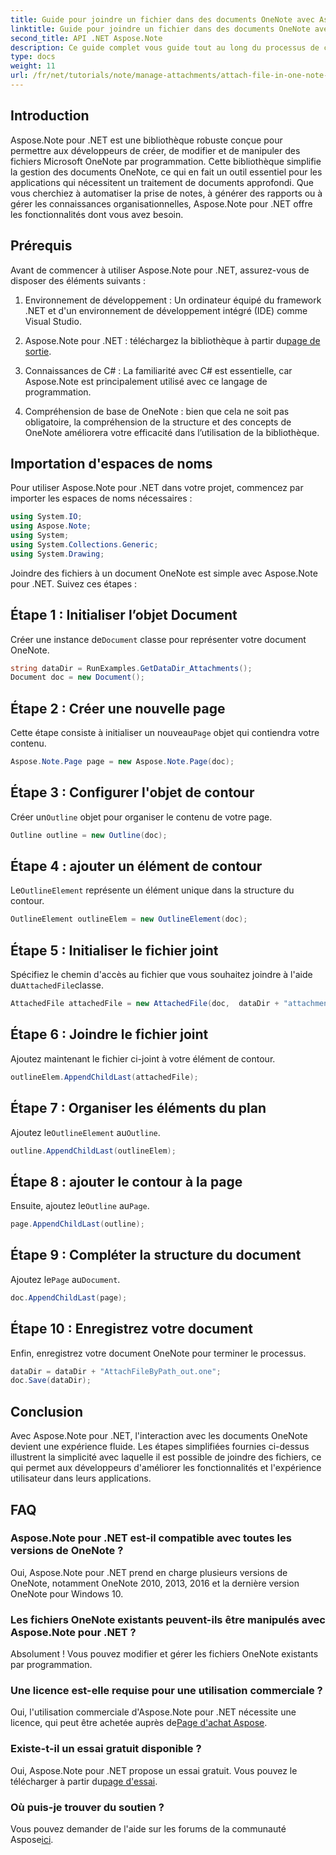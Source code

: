 ```yaml
---
title: Guide pour joindre un fichier dans des documents OneNote avec Aspose.Note
linktitle: Guide pour joindre un fichier dans des documents OneNote avec Aspose.Note
second_title: API .NET Aspose.Note
description: Ce guide complet vous guide tout au long du processus de création de fichiers joints par programmation à des documents OneNote, vous permettant ainsi d'améliorer vos tâches de prise de notes et de gestion de documents. Avec des instructions claires, étape par étape, et des FAQ utiles.
type: docs
weight: 11
url: /fr/net/tutorials/note/manage-attachments/attach-file-in-one-note-documents/
---
```

## Introduction

Aspose.Note pour .NET est une bibliothèque robuste conçue pour permettre aux développeurs de créer, de modifier et de manipuler des fichiers Microsoft OneNote par programmation. Cette bibliothèque simplifie la gestion des documents OneNote, ce qui en fait un outil essentiel pour les applications qui nécessitent un traitement de documents approfondi. Que vous cherchiez à automatiser la prise de notes, à générer des rapports ou à gérer les connaissances organisationnelles, Aspose.Note pour .NET offre les fonctionnalités dont vous avez besoin.

## Prérequis

Avant de commencer à utiliser Aspose.Note pour .NET, assurez-vous de disposer des éléments suivants :

1. Environnement de développement : Un ordinateur équipé du framework .NET et d'un environnement de développement intégré (IDE) comme Visual Studio.
  
2.  Aspose.Note pour .NET : téléchargez la bibliothèque à partir du[page de sortie](https://releases.aspose.com/note/net/).

3. Connaissances de C# : La familiarité avec C# est essentielle, car Aspose.Note est principalement utilisé avec ce langage de programmation.

4. Compréhension de base de OneNote : bien que cela ne soit pas obligatoire, la compréhension de la structure et des concepts de OneNote améliorera votre efficacité dans l’utilisation de la bibliothèque.

## Importation d'espaces de noms

Pour utiliser Aspose.Note pour .NET dans votre projet, commencez par importer les espaces de noms nécessaires :

```csharp
using System.IO;
using Aspose.Note;
using System;
using System.Collections.Generic;
using System.Drawing;
```

Joindre des fichiers à un document OneNote est simple avec Aspose.Note pour .NET. Suivez ces étapes :

## Étape 1 : Initialiser l’objet Document

 Créer une instance de`Document` classe pour représenter votre document OneNote.

```csharp
string dataDir = RunExamples.GetDataDir_Attachments();
Document doc = new Document();
```

## Étape 2 : Créer une nouvelle page

 Cette étape consiste à initialiser un nouveau`Page` objet qui contiendra votre contenu.

```csharp
Aspose.Note.Page page = new Aspose.Note.Page(doc);
```

## Étape 3 : Configurer l'objet de contour

 Créer un`Outline` objet pour organiser le contenu de votre page.

```csharp
Outline outline = new Outline(doc);
```

## Étape 4 : ajouter un élément de contour

 Le`OutlineElement` représente un élément unique dans la structure du contour.

```csharp
OutlineElement outlineElem = new OutlineElement(doc);
```

## Étape 5 : Initialiser le fichier joint

 Spécifiez le chemin d'accès au fichier que vous souhaitez joindre à l'aide du`AttachedFile`classe.

```csharp
AttachedFile attachedFile = new AttachedFile(doc,  dataDir + "attachment.txt");
```

## Étape 6 : Joindre le fichier joint

Ajoutez maintenant le fichier ci-joint à votre élément de contour.

```csharp
outlineElem.AppendChildLast(attachedFile);
```

## Étape 7 : Organiser les éléments du plan

 Ajoutez le`OutlineElement` au`Outline`.

```csharp
outline.AppendChildLast(outlineElem);
```

## Étape 8 : ajouter le contour à la page

 Ensuite, ajoutez le`Outline` au`Page`.

```csharp
page.AppendChildLast(outline);
```

## Étape 9 : Compléter la structure du document

 Ajoutez le`Page` au`Document`.

```csharp
doc.AppendChildLast(page);
```

## Étape 10 : Enregistrez votre document

Enfin, enregistrez votre document OneNote pour terminer le processus.

```csharp
dataDir = dataDir + "AttachFileByPath_out.one";
doc.Save(dataDir);
```

## Conclusion

Avec Aspose.Note pour .NET, l'interaction avec les documents OneNote devient une expérience fluide. Les étapes simplifiées fournies ci-dessus illustrent la simplicité avec laquelle il est possible de joindre des fichiers, ce qui permet aux développeurs d'améliorer les fonctionnalités et l'expérience utilisateur dans leurs applications.

## FAQ

### Aspose.Note pour .NET est-il compatible avec toutes les versions de OneNote ?

Oui, Aspose.Note pour .NET prend en charge plusieurs versions de OneNote, notamment OneNote 2010, 2013, 2016 et la dernière version OneNote pour Windows 10.

### Les fichiers OneNote existants peuvent-ils être manipulés avec Aspose.Note pour .NET ?

Absolument ! Vous pouvez modifier et gérer les fichiers OneNote existants par programmation.

### Une licence est-elle requise pour une utilisation commerciale ?

 Oui, l'utilisation commerciale d'Aspose.Note pour .NET nécessite une licence, qui peut être achetée auprès de[Page d'achat Aspose](https://purchase.conholdate.com/buy).

### Existe-t-il un essai gratuit disponible ?

 Oui, Aspose.Note pour .NET propose un essai gratuit. Vous pouvez le télécharger à partir du[page d'essai](https://releases.aspose.com/).

### Où puis-je trouver du soutien ?

 Vous pouvez demander de l'aide sur les forums de la communauté Aspose[ici](https://forum.aspose.com/c/note/28).